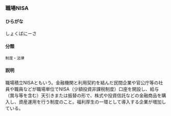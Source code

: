 <div style="display:none;">

## [あ行](securities-terms?id=あ行)
## [か行](securities-terms?id=か行)
## [さ行](securities-terms?id=さ行)

</div>

### 職場NISA

#### ひらがな

しょくばにーさ

#### 分類

`制度・法律`

#### 説明

職場積立NISAともいう。金融機関と利用契約を結んだ民間企業や官公庁等の社員や職員などが職場単位でNISA（少額投資非課税制度）口座を開設し、給与（賞与等を含む）天引きまたは振替の形で、株式や投資信託などの金融商品を購入し、資産運用を行う制度のこと。福利厚生の一環として導入する企業が増加している。

<div style="display:none;">

## [た行](securities-terms?id=た行)
## [な行](securities-terms?id=な行)
## [は行](securities-terms?id=は行)
## [ま行](securities-terms?id=ま行)
## [や行](securities-terms?id=や行)
## [ら行](securities-terms?id=ら行)
## [わ行](securities-terms?id=わ行)
## [英数字・記号](securities-terms?id=英数字・記号)

</div>

